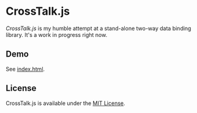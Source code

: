 # CrossTalk.js

_CrossTalk.js_ is my humble attempt at a stand-alone two-way data binding library. It's a work in progress right now.

## Demo

See [index.html](//github.com/rm-rf-etc/crosstalk/blob/master/index.html).

## License

CrossTalk.js is available under the [MIT License](//github.com/rm-rf-etc/crosstalk/blob/master/LICENSE.txt).
